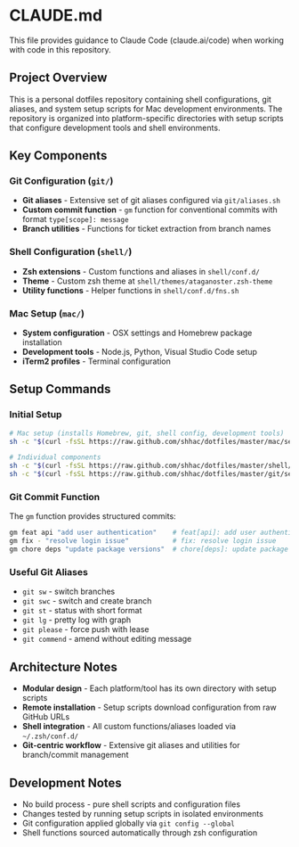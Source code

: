 # CLAUDE.md

This file provides guidance to Claude Code (claude.ai/code) when working with code in this repository.

## Project Overview

This is a personal dotfiles repository containing shell configurations, git aliases, and system setup scripts for Mac development environments. The repository is organized into platform-specific directories with setup scripts that configure development tools and shell environments.

## Key Components

### Git Configuration (`git/`)
- **Git aliases** - Extensive set of git aliases configured via `git/aliases.sh`
- **Custom commit function** - `gm` function for conventional commits with format `type[scope]: message`
- **Branch utilities** - Functions for ticket extraction from branch names

### Shell Configuration (`shell/`)
- **Zsh extensions** - Custom functions and aliases in `shell/conf.d/`
- **Theme** - Custom zsh theme at `shell/themes/ataganoster.zsh-theme`
- **Utility functions** - Helper functions in `shell/conf.d/fns.sh`

### Mac Setup (`mac/`)
- **System configuration** - OSX settings and Homebrew package installation
- **Development tools** - Node.js, Python, Visual Studio Code setup
- **iTerm2 profiles** - Terminal configuration

## Setup Commands

### Initial Setup
```bash
# Mac setup (installs Homebrew, git, shell config, development tools)
sh -c "$(curl -fsSL https://raw.github.com/shhac/dotfiles/master/mac/setup.sh)"

# Individual components
sh -c "$(curl -fsSL https://raw.github.com/shhac/dotfiles/master/shell/setup.sh)"
sh -c "$(curl -fsSL https://raw.github.com/shhac/dotfiles/master/git/setup.sh)"
```

### Git Commit Function
The `gm` function provides structured commits:
```bash
gm feat api "add user authentication"    # feat[api]: add user authentication
gm fix - "resolve login issue"           # fix: resolve login issue
gm chore deps "update package versions"  # chore[deps]: update package versions
```

### Useful Git Aliases
- `git sw` - switch branches
- `git swc` - switch and create branch
- `git st` - status with short format
- `git lg` - pretty log with graph
- `git please` - force push with lease
- `git commend` - amend without editing message

## Architecture Notes

- **Modular design** - Each platform/tool has its own directory with setup scripts
- **Remote installation** - Setup scripts download configuration from raw GitHub URLs
- **Shell integration** - All custom functions/aliases loaded via `~/.zsh/conf.d/`
- **Git-centric workflow** - Extensive git aliases and utilities for branch/commit management

## Development Notes

- No build process - pure shell scripts and configuration files
- Changes tested by running setup scripts in isolated environments
- Git configuration applied globally via `git config --global`
- Shell functions sourced automatically through zsh configuration